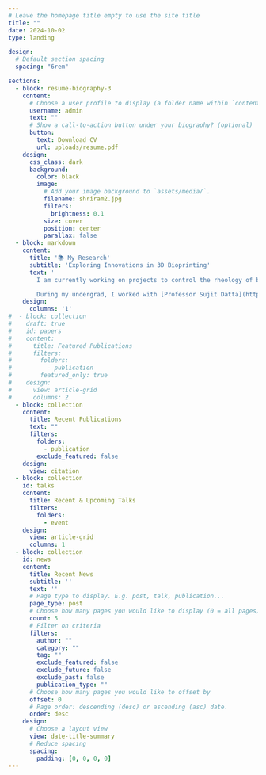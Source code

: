 ```yaml
---
# Leave the homepage title empty to use the site title
title: ""
date: 2024-10-02
type: landing

design:
  # Default section spacing
  spacing: "6rem"

sections:
  - block: resume-biography-3
    content:
      # Choose a user profile to display (a folder name within `content/authors/`)
      username: admin
      text: ""
      # Show a call-to-action button under your biography? (optional)
      button:
        text: Download CV
        url: uploads/resume.pdf
    design:
      css_class: dark
      background:
        color: black
        image:
          # Add your image background to `assets/media/`.
          filename: shriram2.jpg
          filters:
            brightness: 0.1
          size: cover
          position: center
          parallax: false
  - block: markdown
    content:
      title: '📚 My Research'
      subtitle: 'Exploring Innovations in 3D Bioprinting'
      text: '
        I am currently working on projects to control the rheology of bioinks in 3D bioprinting, seeking to optimize biomanufactured tissues and organs made up of precisely patterned cells. My research is supported by the [NSF Graduate Research Fellowship](https://www.nsfgrfp.org/).

        During my undergrad, I worked with [Professor Sujit Datta](https://dattalab.princeton.edu/) at Princeton University to understand the flow of polymer solutions in porous media, useful in cleaning up groundwater in aquifers. Read about my junior year research [here](https://acee.princeton.edu/acee-news/people-spotlight-audrey-shih/), and my senior thesis [here](https://www.princeton.edu/news/2020/06/08/senior-thesis-project-probes-intricacies-groundwater-cleanup)!'
    design:
      columns: '1'
#  - block: collection
#    draft: true
#    id: papers
#    content:
#      title: Featured Publications
#      filters:
#        folders:
#          - publication
#        featured_only: true
#    design:
#      view: article-grid
#      columns: 2
  - block: collection
    content:
      title: Recent Publications
      text: ""
      filters:
        folders:
          - publication
        exclude_featured: false
    design:
      view: citation
  - block: collection
    id: talks
    content:
      title: Recent & Upcoming Talks
      filters:
        folders:
          - event
    design:
      view: article-grid
      columns: 1
  - block: collection
    id: news
    content:
      title: Recent News
      subtitle: ''
      text: ''
      # Page type to display. E.g. post, talk, publication...
      page_type: post
      # Choose how many pages you would like to display (0 = all pages)
      count: 5
      # Filter on criteria
      filters:
        author: ""
        category: ""
        tag: ""
        exclude_featured: false
        exclude_future: false
        exclude_past: false
        publication_type: ""
      # Choose how many pages you would like to offset by
      offset: 0
      # Page order: descending (desc) or ascending (asc) date.
      order: desc
    design:
      # Choose a layout view
      view: date-title-summary
      # Reduce spacing
      spacing:
        padding: [0, 0, 0, 0]
---
```

